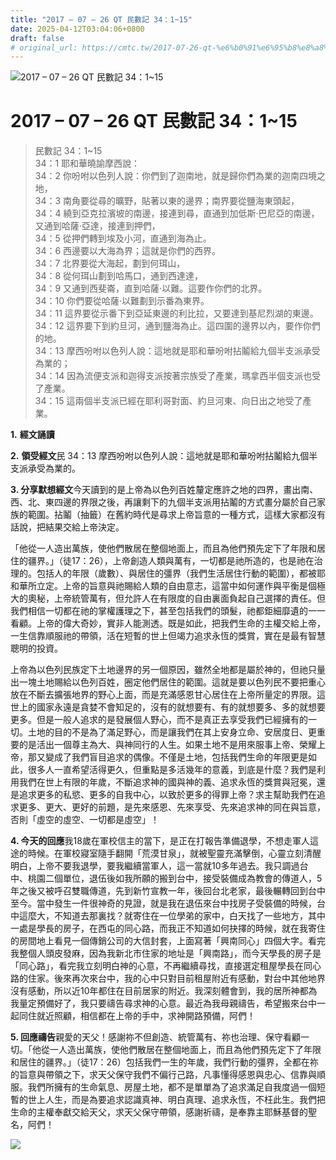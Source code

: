 ```yaml
---
title: "2017 – 07 – 26 QT 民數記 34：1~15"
date: 2025-04-12T03:04:06+0800
draft: false
# original_url: https://cmtc.tw/2017-07-26-qt-%e6%b0%91%e6%95%b8%e8%a8%98-34%ef%bc%9a115
---
```


![2017 – 07 – 26 QT 民數記 34：1\~15](/images/qt.jpg   "2017 – 07 – 26 QT 民數記 34：1\~15")

# 2017 – 07 – 26 QT 民數記 34：1\~15

> 民數記 34：1\~15  
> 34：1 耶和華曉諭摩西說：  
> 34：2 你吩咐以色列人說：你們到了迦南地，就是歸你們為業的迦南四境之地，  
> 34：3 南角要從尋的曠野，貼著以東的邊界；南界要從鹽海東頭起，  
> 34：4 繞到亞克拉濱坡的南邊，接連到尋，直通到加低斯‧巴尼亞的南邊，又通到哈薩‧亞達，接連到押們，  
> 34：5 從押們轉到埃及小河，直通到海為止。  
> 34：6 西邊要以大海為界；這就是你們的西界。  
> 34：7 北界要從大海起，劃到何珥山，  
> 34：8 從何珥山劃到哈馬口，通到西達達，  
> 34：9 又通到西斐崙，直到哈薩‧以難。這要作你們的北界。  
> 34：10 你們要從哈薩‧以難劃到示番為東界。  
> 34：11 這界要從示番下到亞延東邊的利比拉，又要達到基尼烈湖的東邊。  
> 34：12 這界要下到約旦河，通到鹽海為止。這四圍的邊界以內，要作你們的地。  
> 34：13 摩西吩咐以色列人說：這地就是耶和華吩咐拈鬮給九個半支派承受為業的；  
> 34：14 因為流便支派和迦得支派按著宗族受了產業，瑪拿西半個支派也受了產業。  
> 34：15 這兩個半支派已經在耶利哥對面、約旦河東、向日出之地受了產業。

**1.** **經文誦讀**

**2.** **領受經文**民 34：13 摩西吩咐以色列人說：這地就是耶和華吩咐拈鬮給九個半支派承受為業的。

**3. 分享默想經文**今天讀到的是上帝為以色列百姓釐定應許之地的四界，畫出南、西、北、東四邊的界限之後，再讓剩下的九個半支派用拈鬮的方式畫分屬於自己家族的範圍。拈鬮（抽籤）在舊約時代是尋求上帝旨意的一種方式，這樣大家都沒有話說，把結果交給上帝決定。

「他從一人造出萬族，使他們散居在整個地面上，而且為他們預先定下了年限和居住的疆界。」（徒17：26），上帝創造人類與萬有，一切都是祂所造的，也是祂在治理的。包括人的年限（歲數）、與居住的彊界（我們生活居住行動的範圍），都被耶和華所立定。上帝的旨意與祂賜給人類的自由意志，這當中如何運作與平衡是個極大的奧秘，上帝統管萬有，但允許人在有限度的自由裏面負起自己選擇的責任。但我們相信一切都在祂的掌權護理之下，甚至包括我們的頭髮，祂都鉅細靡遺的一一看顧。上帝的偉大奇妙，實非人能測透。既是如此，把我們生命的主權交給上帝，一生信靠順服祂的帶領，活在短暫的世上但竭力追求永恆的獎賞，實在是最有智慧聰明的投資。

上帝為以色列民族定下土地邊界的另一個原因，雖然全地都是屬於神的，但祂只量出一塊土地賜給以色列百姓，圈定他們居住的範圍。這就是要以色列民不要把重心放在不斷去擴張地界的野心上面，而是充滿感恩甘心居住在上帝所量定的界限。這世上的國家永遠是貪婪不會知足的，沒有的就想要有、有的就想要多、多的就想要更多。但是一般人追求的是發展個人野心，而不是真正去享受我們已經擁有的一切。土地的目的不是為了滿足野心，而是讓我們在其上安身立命、安居度日、更重要的是活出一個尊主為大、與神同行的人生。如果土地不是用來服事上帝、榮耀上帝，那又變成了我們盲目追求的偶像。不僅是土地，包括我們生命的年限更是如此，很多人一直希望活得更久，但重點是多活幾年的意義，到底是什麼？我們是利用我們在世上有限的年歲，不斷追求神的國與神的義、追求永恆的獎賞與冠冕，還是追求更多的私慾、更多的自我中心，以致於更多的得罪上帝？求主幫助我們在追求更多、更大、更好的前題，是先來感恩、先來享受、先來追求神的同在與旨意，否則「虛空的虛空、一切都是虛空」！

**4. 今天的回應**我18歲在軍校信主的當下，是正在打報告準備退學，不想走軍人這途的時候。在軍校寢室隨手翻開「荒漠甘泉」，就被聖靈充滿擊倒，心靈立刻清醒明白，上帝不要我退學，要我繼續當軍人，這一當就10多年過去。我只調過台中、桃園二個單位，退伍後如我所願的搬到台中，接受裝備成為教會的傳道人，5年之後又被呼召雙職傳道，先到新竹宣教一年，後回台北老家，最後輾轉回到台中至今。當中發生一件很神奇的見證，就是我在退伍來台中找房子受裝備的時候，台中這麼大，不知道去那裏找？就寄住在一位學弟的家中，白天找了一些地方，其中一處是學長的房子，在西屯的同心路，而我正不知道如何抉擇的時候，就在我寄住的房間地上看見一個傳銷公司的大信封套，上面寫著「興南同心」四個大字。看完我整個人頭皮發麻，因為我新北市住家的地址是「興南路」，而今天學長的房子是「同心路」，看完我立刻明白神的心意，不再繼續尋找，直接選定租屋學長在同心路的住家。後來再次來台中，我的心中只對目前租屋附近有感動，對台中其他地界沒有感動，所以近10年都住在目前居家的附近。我深刻體會到，我的居所神都為我量定預備好了，我只要禱告尋求神的心意。最近為我母親禱告，希望搬來台中一起同住就近照顧，相信都在上帝的手中，求神開路預備，阿們！

**5. 回應禱告**親愛的天父！感謝祢不但創造、統管萬有、祢也治理、保守看顧一切。「他從一人造出萬族，使他們散居在整個地面上，而且為他們預先定下了年限和居住的疆界。」（徒17：26）包括我們一生的年歲，我們行動的彊界，全都在祢的旨意與帶領之下，求天父保守我們不偏行己路，凡事懂得感恩與忠心、信靠與順服。我們所擁有的生命氣息、房屋土地，都不是單單為了追求滿足自我度過一個短暫的世上人生，而是為要追求認識真神、明白真理、追求永恆，不枉此生。我們把生命的主權奉獻交給天父，求天父保守帶領，感謝祈禱，是奉靠主耶穌基督的聖名，阿們！

![](/images/DJ7ejFn.jpg)